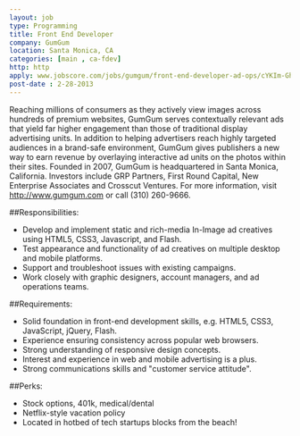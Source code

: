 ```yaml
---
layout: job
type: Programming
title: Front End Developer
company: GumGum
location: Santa Monica, CA
categories: [main , ca-fdev]
http: http
apply: www.jobscore.com/jobs/gumgum/front-end-developer-ad-ops/cYKIm-GhCr4OY1iGakhP3Q?Board=Indeed&PID=1062140
post-date : 2-28-2013
---
```


Reaching millions of consumers as they actively view images across hundreds of premium websites, GumGum serves contextually relevant ads that yield far higher engagement than those of traditional display advertising units. In addition to helping advertisers reach highly targeted audiences in a brand-safe environment, GumGum gives publishers a new way to earn revenue by overlaying interactive ad units on the photos within their sites. Founded in 2007, GumGum is headquartered in Santa Monica, California. Investors include GRP Partners, First Round Capital, New Enterprise Associates and Crosscut Ventures. For more information, visit <http://www.gumgum.com> or call (310) 260-9666.

##Responsibilities:

* Develop and implement static and rich-media In-Image ad creatives using HTML5, CSS3, Javascript, and Flash.
* Test appearance and functionality of ad creatives on multiple desktop and mobile platforms.
* Support and troubleshoot issues with existing campaigns.
* Work closely with graphic designers, account managers, and ad operations teams.

##Requirements:

* Solid foundation in front-end development skills, e.g. HTML5, CSS3, JavaScript, jQuery, Flash.
* Experience ensuring consistency across popular web browsers.
* Strong understanding of responsive design concepts.
* Interest and experience in web and mobile advertising is a plus.
* Strong communications skills and "customer service attitude".

##Perks:

* Stock options, 401k, medical/dental
* Netflix-style vacation policy
* Located in hotbed of tech startups blocks from the beach!
